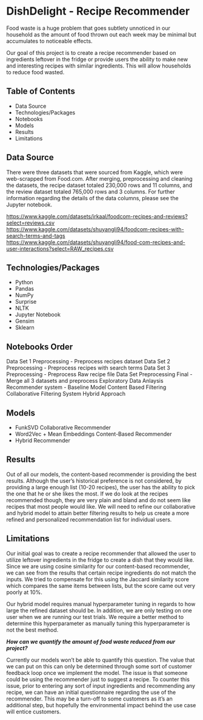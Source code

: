 # DishDelight - Recipe Recommender

Food waste is a huge problem that goes subtlety unnoticed in our household as the amount of food thrown out each week may be minimal but accumulates to noticeable effects.

Our goal of this project is to create a recipe recommender based on ingredients leftover in the fridge or provide users the ability to make new and interesting recipes with similar ingredients. This will allow households to reduce food wasted.


## Table of Contents
- Data Source
- Technologies/Packages
- Notebooks
- Models
- Results
- Limitations

## Data Source
There were three datasets that were sourced from Kaggle, which were web-scrapped from Food.com. After merging, preprocessing and cleaning the datasets, the recipe dataset totaled 230,000 rows and 11 columns, and the review dataset totaled 765,000 rows and 3 columns. For further information regarding the details of the data columns, please see the Jupyter notebook. 

https://www.kaggle.com/datasets/irkaal/foodcom-recipes-and-reviews?select=reviews.csv
https://www.kaggle.com/datasets/shuyangli94/foodcom-recipes-with-search-terms-and-tags
https://www.kaggle.com/datasets/shuyangli94/food-com-recipes-and-user-interactions?select=RAW_recipes.csv

## Technologies/Packages
- Python
- Pandas
- NumPy
- Surprise
- NLTK
- Jupyter Notebook
- Gensim
- Sklearn

## Notebooks Order
Data Set 1 Preprocessing - Preprocess recipes dataset
Data Set 2 Preprocessing - Preprocess recipes with search terms
Data Set 3 Preprocessing - Preprocess Raw recipe file
Data Set Preprocessing Final - Merge all 3 datasets and preprocess
Exploratory Data Anlaysis
Recommender system - Baseline Model
Content Based Filtering
Collaborative Filtering System
Hybrid Approach

## Models
- FunkSVD Collaborative Recommender
- Word2Vec + Mean Embeddings Content-Based Recommender
- Hybrid Recommender

## Results
Out of all our models, the content-based recommender is providing the best results. Although the user’s historical preference is not considered, by providing a large enough list (10-20 recipes), the user has the ability to pick the one that he or she likes the most. If we do look at the recipes recommended though, they are very plain and bland and do not seem like recipes that most people would like. We will need to refine our collaborative and hybrid model to attain better filtering results to help us create a more refined and personalized recommendation list for individual users.

## Limitations
Our initial goal was to create a recipe recommender that allowed the user to utilize leftover ingredients in the fridge to create a dish that they would like. Since we are using cosine similarity for our content-based recommender, we can see from the results that certain recipe ingredients do not match the inputs. We tried to compensate for this using the Jaccard similarity score which compares the same items between lists, but the score came out very poorly at 10%. 

Our hybrid model requires manual hyperparameter tuning in regards to how large the refined dataset should be. In addition, we are only testing on one user when we are running our test trials. We require a better method to determine this hyperparameter as manually tuning this hyperparameter is not the best method.

***How can we quantify the amount of food waste reduced from our project?***

Currently our models won’t be able to quantify this question. The value that we can put on this can only be determined through some sort of customer feedback loop once we implement the model. The issue is that someone could be using the recommender just to suggest a recipe. To counter this issue, prior to entering any sort of input ingredients and recommending any recipe, we can have an initial questionnaire regarding the use of the recommender. This may be a turn-off to some customers as it’s an additional step, but hopefully the environmental impact behind the use case will entice customers.



